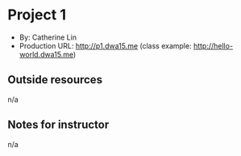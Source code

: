 # Project 1
+ By: Catherine Lin
+ Production URL: <http://p1.dwa15.me> (class example: <http://hello-world.dwa15.me>)

## Outside resources
n/a

## Notes for instructor
n/a
